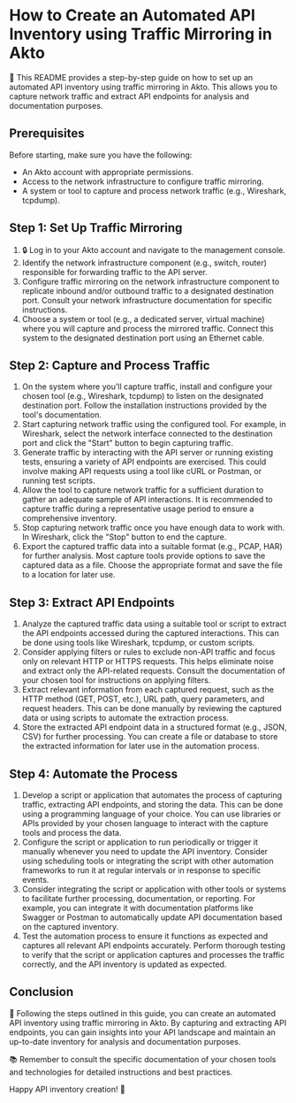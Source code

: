 # How to Create an Automated API Inventory using Traffic Mirroring in Akto

📝 This README provides a step-by-step guide on how to set up an automated API inventory using traffic mirroring in Akto. This allows you to capture network traffic and extract API endpoints for analysis and documentation purposes.

## Prerequisites

Before starting, make sure you have the following:

- An Akto account with appropriate permissions.
- Access to the network infrastructure to configure traffic mirroring.
- A system or tool to capture and process network traffic (e.g., Wireshark, tcpdump).

## Step 1: Set Up Traffic Mirroring

1. 🔒 Log in to your Akto account and navigate to the management console.
2. Identify the network infrastructure component (e.g., switch, router) responsible for forwarding traffic to the API server.
3. Configure traffic mirroring on the network infrastructure component to replicate inbound and/or outbound traffic to a designated destination port. Consult your network infrastructure documentation for specific instructions.
4. Choose a system or tool (e.g., a dedicated server, virtual machine) where you will capture and process the mirrored traffic. Connect this system to the designated destination port using an Ethernet cable.

## Step 2: Capture and Process Traffic

1. On the system where you'll capture traffic, install and configure your chosen tool (e.g., Wireshark, tcpdump) to listen on the designated destination port. Follow the installation instructions provided by the tool's documentation.
2. Start capturing network traffic using the configured tool. For example, in Wireshark, select the network interface connected to the destination port and click the "Start" button to begin capturing traffic.
3. Generate traffic by interacting with the API server or running existing tests, ensuring a variety of API endpoints are exercised. This could involve making API requests using a tool like cURL or Postman, or running test scripts.
4. Allow the tool to capture network traffic for a sufficient duration to gather an adequate sample of API interactions. It is recommended to capture traffic during a representative usage period to ensure a comprehensive inventory.
5. Stop capturing network traffic once you have enough data to work with. In Wireshark, click the "Stop" button to end the capture.
6. Export the captured traffic data into a suitable format (e.g., PCAP, HAR) for further analysis. Most capture tools provide options to save the captured data as a file. Choose the appropriate format and save the file to a location for later use.

## Step 3: Extract API Endpoints

1. Analyze the captured traffic data using a suitable tool or script to extract the API endpoints accessed during the captured interactions. This can be done using tools like Wireshark, tcpdump, or custom scripts.
2. Consider applying filters or rules to exclude non-API traffic and focus only on relevant HTTP or HTTPS requests. This helps eliminate noise and extract only the API-related requests. Consult the documentation of your chosen tool for instructions on applying filters.
3. Extract relevant information from each captured request, such as the HTTP method (GET, POST, etc.), URL path, query parameters, and request headers. This can be done manually by reviewing the captured data or using scripts to automate the extraction process.
4. Store the extracted API endpoint data in a structured format (e.g., JSON, CSV) for further processing. You can create a file or database to store the extracted information for later use in the automation process.

## Step 4: Automate the Process

1. Develop a script or application that automates the process of capturing traffic, extracting API endpoints, and storing the data. This can be done using a programming language of your choice. You can use libraries or APIs provided by your chosen language to interact with the capture tools and process the data.
2. Configure the script or application to run periodically or trigger it manually whenever you need to update the API inventory. Consider using scheduling tools or integrating the script with other automation frameworks to run it at regular intervals or in response to specific events.
3. Consider integrating the script or application with other tools or systems to facilitate further processing, documentation, or reporting. For example, you can integrate it with documentation platforms like Swagger or Postman to automatically update API documentation based on the captured inventory.
4. Test the automation process to ensure it functions as expected and captures all relevant API endpoints accurately. Perform thorough testing to verify that the script or application captures and processes the traffic correctly, and the API inventory is updated as expected.

## Conclusion

🎉 Following the steps outlined in this guide, you can create an automated API inventory using traffic mirroring in Akto. By capturing and extracting API endpoints, you can gain insights into your API landscape and maintain an up-to-date inventory for analysis and documentation purposes.

📚 Remember to consult the specific documentation of your chosen tools and technologies for detailed instructions and best practices.

Happy API inventory creation! 🚀
